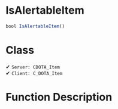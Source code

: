 # IsAlertableItem
```js
bool IsAlertableItem()
```
# Class
✔ `Server: CDOTA_Item`  
✔ `Client: C_DOTA_Item`  

# Function Description


